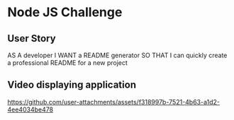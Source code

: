 # Node JS Challenge

## User Story

AS A developer
I WANT a README generator
SO THAT I can quickly create a professional README for a new project


## Video displaying application

https://github.com/user-attachments/assets/f318997b-7521-4b63-a1d2-4ee4034be478

